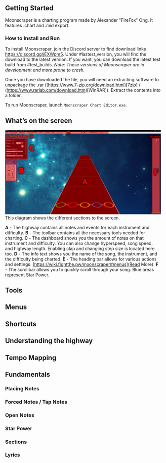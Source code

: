 <!-- TITLE: Moonscraper -->
<!-- SUBTITLE: How to chart in  Moonscraper -->
## Getting Started
Moonscraper is a charting program made by Alexander "FireFox" Ong. It features .chart and .mid export. 

### How to Install and Run
To install Moonscraper, join the Discord server to find download links https://discord.gg/jEXWpm5. Under #lastest_version, you will find the download to the latest version. If you want, you can download the latest test build from #test_builds. *Note: These versions of Moonscraper are in development and more prone to crash.*

Once you have downloaded the file, you will need an extracting software to unpackage the .rar ((https://www.7-zip.org/download.html)[7zip] / (https://www.rarlab.com/download.htm)[WinRAR]). Extract the contents into a folder. 

To run Moonscraper, launch `Moonscraper Chart Editor.exe`.
## What’s on the screen
![Screen Elements](/uploads/moonscraper/screen-elements.png "Screen Elements")
This diagram shows the different sections to the screen.

**A** - The highway contains all notes and events for each instrument and difficulty.
**B** - The toolbar contains all the necessary tools needed for charting.
**C** - The dashboard shows you the amount of notes on that instrument and difficulty. You can also change hyperspeed, song speed, and highway length. Enabling clap and changing step size is located here too.
**D** - The info text shows you the name of the song, the instrument, and the difficulty being charted.
**E** - The heading bar allows for various actions and settings. [https://wiki.fightthe.pw/moonscraper#menus](Read More).
**F** - The scrollbar allows you to quickly scroll through your song. Blue areas represent Star Power.
## Tools
## Menus
## Shortcuts
## Understanding the highway
## Tempo Mapping
## Fundamentals
### Placing Notes
### Forced Notes / Tap Notes
### Open Notes
### Star Power
### Sections
### Lyrics
